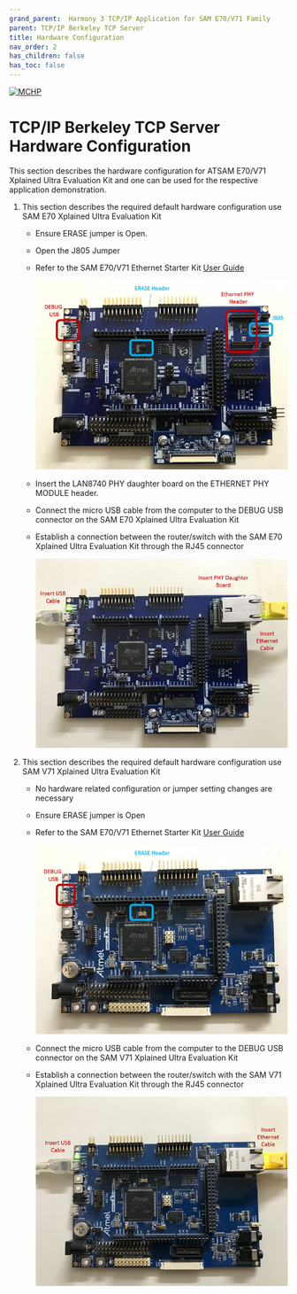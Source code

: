 ```yaml
---
grand_parent:  Harmony 3 TCP/IP Application for SAM E70/V71 Family
parent: TCP/IP Berkeley TCP Server
title: Hardware Configuration
nav_order: 2
has_children: false
has_toc: false
---
```

[![MCHP](https://www.microchip.com/ResourcePackages/Microchip/assets/dist/images/logo.png)](https://www.microchip.com)

# TCP/IP Berkeley TCP Server Hardware Configuration

This section describes the hardware configuration for ATSAM E70/V71 Xplained Ultra Evaluation Kit and one can be used for the respective application demonstration.

1. This section describes the required default hardware configuration use SAM E70 Xplained Ultra Evaluation Kit

    * Ensure ERASE jumper is Open.
    * Open the J805 Jumper

    * Refer to the SAM E70/V71 Ethernet Starter Kit [User Guide](http://ww1.microchip.com/downloads/en/DeviceDoc/SAME70_Xplained_Ultra_Evaluation_User's%20Guide_DS70005389B.pdf)

      ![required_hardware](images/SAM_E70_XULT.png)

    * Insert the LAN8740 PHY daughter board on the ETHERNET PHY MODULE header.
    * Connect the micro USB cable from the computer to the DEBUG USB connector on the SAM E70 Xplained Ultra Evaluation Kit
    * Establish a connection between the router/switch with the SAM E70 Xplained Ultra Evaluation Kit through the RJ45 connector

      ![required_hardware](images/SAM_E70_XULT_USB_ETHERNET.png)

2. This section describes the required default hardware configuration use SAM V71 Xplained Ultra Evaluation Kit
    * No hardware related configuration or jumper setting changes are necessary
    * Ensure ERASE jumper is Open
    * Refer to the SAM E70/V71 Ethernet Starter Kit [User Guide](http://ww1.microchip.com/downloads/en/DeviceDoc/Atmel-42408-SAMV71-Xplained-Ultra_User-Guide.pdf)

      ![required_hardware](images/SAM_V71_XULT.png)

    * Connect the micro USB cable from the computer to the DEBUG USB connector on the SAM V71 Xplained Ultra Evaluation Kit

    * Establish a connection between the router/switch with the SAM V71 Xplained Ultra Evaluation Kit through the RJ45 connector

      ![required_hardware](images/SAM_V71_XULT_USB_ETHERNET.png)
